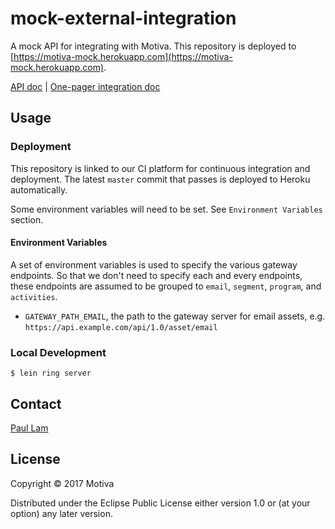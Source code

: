 # mock-external-integration

A mock API for integrating with Motiva. This repository is deployed to
[https://motiva-mock.herokuapp.com](https://motiva-mock.herokuapp.com).

[API doc](https://motiva-mock.herokuapp.com) | [One-pager integration doc](https://docs.google.com/document/d/10r5vizs1PBMFOLZJ1RvJA0MbxVqC6wBGtrS1zXpX3T8)

## Usage

### Deployment

This repository is linked to our CI platform for continuous integration and
deployment. The latest `master` commit that passes is deployed to Heroku automatically.

Some environment variables will need to be set. See `Environment Variables` section.

#### Environment Variables

A set of environment variables is used to specify the various gateway
endpoints. So that we don't need to specify each and every endpoints, these
endpoints are assumed to be grouped to `email`, `segment`, `program`, and
`activities`.

- `GATEWAY_PATH_EMAIL`, the path to the gateway server for email assets, e.g. `https://api.example.com/api/1.0/asset/email`

### Local Development

```
$ lein ring server
```

## Contact

[Paul Lam](paul@motiva.ai)

## License

Copyright © 2017 Motiva

Distributed under the Eclipse Public License either version 1.0 or (at
your option) any later version.
